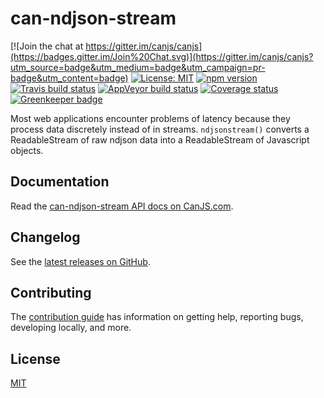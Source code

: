 # can-ndjson-stream

[![Join the chat at https://gitter.im/canjs/canjs](https://badges.gitter.im/Join%20Chat.svg)](https://gitter.im/canjs/canjs?utm_source=badge&utm_medium=badge&utm_campaign=pr-badge&utm_content=badge)
[![License: MIT](https://img.shields.io/badge/License-MIT-blue.svg)](https://github.com/canjs/can-ndjson-stream/blob/master/license.md)
[![npm version](https://badge.fury.io/js/can-ndjson-stream.svg)](https://www.npmjs.com/package/can-ndjson-stream)
[![Travis build status](https://travis-ci.org/canjs/can-ndjson-stream.svg?branch=master)](https://travis-ci.org/canjs/can-ndjson-stream)
[![AppVeyor build status](https://ci.appveyor.com/api/projects/status/github/canjs/can-ndjson-stream?branch=master&svg=true)](https://ci.appveyor.com/project/matthewp/can-ndjson-stream)
[![Coverage status](https://coveralls.io/repos/github/canjs/can-ndjson-stream/badge.svg?branch=master)](https://coveralls.io/github/canjs/can-ndjson-stream?branch=master)
[![Greenkeeper badge](https://badges.greenkeeper.io/canjs/can-ndjson-stream.svg)](https://greenkeeper.io/)

Most web applications encounter problems of latency because they process data discretely instead of in streams. `ndjsonstream()` converts a ReadableStream of raw ndjson data into a ReadableStream of Javascript objects.

## Documentation

Read the [can-ndjson-stream API docs on CanJS.com](https://canjs.com/doc/can-ndjson-stream.html).

## Changelog

See the [latest releases on GitHub](https://github.com/canjs/can-ndjson-stream/releases).

## Contributing

The [contribution guide](https://github.com/canjs/can-ndjson-stream/blob/master/CONTRIBUTING.md) has information on getting help, reporting bugs, developing locally, and more.

## License

[MIT](https://github.com/canjs/can-ndjson-stream/blob/master/license.md)


